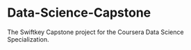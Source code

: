 Data-Science-Capstone
=====================

The Swiftkey Capstone project for the Coursera Data Science Specialization.
